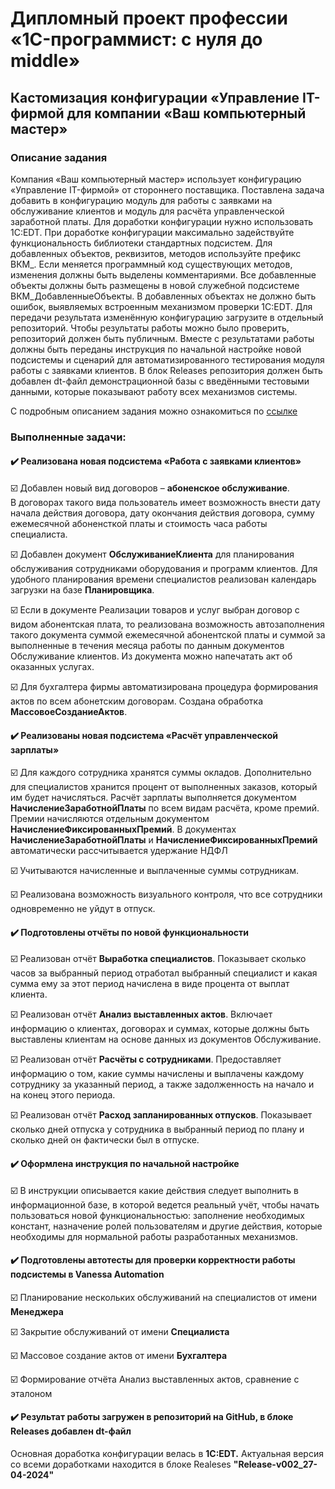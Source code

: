 # Дипломный проект профессии «1C-программист: с нуля до middle»

## Кастомизация конфигурации «Управление IT-фирмой для компании «Ваш компьютерный мастер»

### Описание задания

Компания «Ваш компьютерный мастер» использует конфигурацию «Управление IT-фирмой» от стороннего поставщика. Поставлена задача добавить в конфигурацию модуль для работы с заявками на обслуживание клиентов и модуль для расчёта управленческой заработной платы.
Для доработки конфигурации нужно использовать 1C:EDT. При доработке конфигурации максимально задействуйте функциональность библиотеки стандартных подсистем.
Для добавленных объектов, реквизитов, методов используйте префикс ВКМ_. Если меняется программный код существующих методов, изменения должны быть выделены комментариями.
Все добавленные объекты должны быть размещены в новой служебной подсистеме ВКМ_ДобавленныеОбъекты. В добавленных объектах не должно быть ошибок, выявляемых встроенным механизмом проверки 1C:EDT.
Для передачи результата изменённую конфигурацию загрузите в отдельный репозиторий. Чтобы результаты работы можно было проверить, репозиторий должен быть публичным.
Вместе с результатами работы должны быть переданы инструкция по начальной настройке новой подсистемы и сценарий для автоматизированного тестирования модуля работы с заявками клиентов.
В блок Releases репозитория должен быть добавлен dt-файл демонстрационной базы с введёнными тестовыми данными, которые показывают работу всех механизмов системы.

С подробным описанием задания можно ознакомиться по [ссылке](https://github.com/netology-code/fonecmid-diplom/blob/main/README.md)

### Выполненные задачи:
#### ✔️ Реализована новая подсистема «Работа с заявками клиентов» 
 
☑️ Добавлен новый вид договоров – **абоненское обслуживание**.  
В договорах такого вида пользователь имеет возможность внести дату начала действия договора, 
дату окончания действия договора, сумму ежемесячной абоненсткой платы и стоимость часа работы специалиста.
 
☑️ Добавлен документ **ОбслуживаниеКлиента** для  планирования обслуживания сотрудниками оборудования и программ клиентов. 
Для удобного планирования времени специалистов реализован календарь загрузки на базе **Планировщика**.

☑️ Если в документе Реализации товаров и услуг выбран договор с видом абонентская плата, 
то реализована возможность автозаполнения такого документа суммой ежемесячной абонентской платы
и суммой за выполненные в течения месяца работы по данным документов Обслуживание клиентов. 
Из документа можно напечатать акт об оказанных услугах.

☑️ Для бухгалтера фирмы автоматизирована процедура формирования актов по всем абонетским договорам.
Создана обработка **МассовоеСозданиеАктов**.

#### ✔️ Реализованы новая подсистема «Расчёт управленческой зарплаты» 

☑️ Для каждого сотрудника хранятся суммы окладов. 
Дополнительно для специалистов хранится процент от выполненных заказов, который им будет начисляться. 
Расчёт зарплаты выполняется документом **НачислениеЗаработнойПлаты** по всем видам расчёта, кроме премий. 
Премии начисляются отдельным документом **НачислениеФиксированныхПремий**.
В документах **НачислениеЗаработнойПлаты** и **НачислениеФиксированныхПремий** автоматически рассчитывается удержание НДФЛ
  
☑️ Учитываются начисленные и выплаченные суммы сотрудникам.

☑️ Реализована возможность визуального контроля, что все сотрудники одновременно не уйдут в отпуск. 
     

#### ✔️ Подготовлены отчёты по новой функциональности

☑️ Реализован отчёт **Выработка специалистов**. 
Показывает сколько часов за выбранный период отработал выбранный специалист 
и какая сумма ему за этот период начислена в виде процента от выплат клиента. 

☑️ Реализован отчёт **Анализ выставленных актов**. 
Включает информацию о клиентах, договорах и суммах, 
которые должны быть выставлены клиентам на основе данных из документов Обслуживание. 

☑️ Реализован отчёт **Расчёты с сотрудниками**. 
Предоставляет информацию о том, какие суммы начислены и выплачены каждому сотруднику 
за указанный период, а также задолженность на начало и на конец этого периода.

☑️ Реализован отчёт **Расход запланированных отпусков**. 
Показывает сколько дней отпуска у сотрудника в выбранный период по плану 
и сколько дней он фактически был в отпуске.

#### ✔️ Оформлена инструкция по начальной настройке

☑️ В инструкции описывается какие действия следует выполнить в информационной базе,
в которой ведется реальный учёт, чтобы начать пользоваться новой функциональностью:
заполнение необходимых констант, назначение ролей пользователям и другие действия,
которые необходимы для нормальной работы разработанных механизмов.

#### ✔️ Подготовлены автотесты для проверки корректности работы подсистемы в Vanessa Automation

☑️ Планирование нескольких обслуживаний на специалистов от имени **Менеджера**
    
☑️ Закрытие обслуживаний от имени **Специалиста**
    
☑️ Массовое создание актов от имени **Бухгалтера**
   
☑️ Формирование отчёта Анализ выставленных актов, сравнение с эталоном

#### ✔️ Результат работы загружен в репозиторий на GitHub, в блоке Releases  добавлен dt-файл

Основная доработка конфигурации велась в **1C:EDT.** 
Актуальная версия со всеми доработками находится в блоке Realeses **"Release-v002_27-04-2024"**

